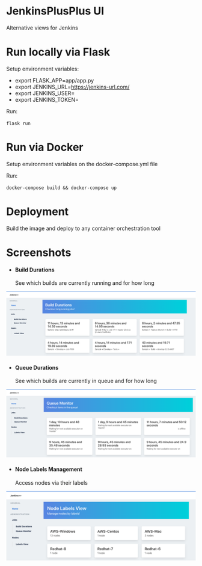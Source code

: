 # JenkinsPlusPlus UI
Alternative views for Jenkins

# Run locally via Flask

Setup environment variables:

- export FLASK_APP=app/app.py
- export JENKINS_URL=https://jenkins-url.com/
- export JENKINS_USER=
- export JENKINS_TOKEN=

Run:

`flask run`


# Run via Docker
Setup environment variables on the docker-compose.yml file

Run:

`docker-compose build && docker-compose up`

# Deployment

Build the image and deploy to any container orchestration tool

# Screenshots

- #### Build Durations
  See which builds are currently running and for how long

![Build Durations](docs/builds-view.png)

- #### Queue Durations
  See which builds are currently in queue and for how long

![Queue Durations](docs/queue-view.png)

- #### Node Labels Management
  Access nodes via their labels

![Labels View](docs/labels-view.png)

